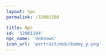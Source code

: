 ```yaml
---
layout: npc
permalink: /32001104

title: Npc
id: '32001104'
npc_name: 'Unknown'
icon_url: 'portrait/mob/dummy_p.png'
---
```

